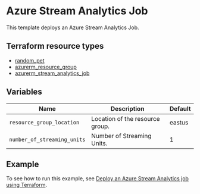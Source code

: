 # Azure Stream Analytics Job

This template deploys an Azure Stream Analytics Job.

## Terraform resource types

- [random_pet](https://registry.terraform.io/providers/hashicorp/random/latest/docs/resources/pet)
- [azurerm_resource_group](https://registry.terraform.io/providers/hashicorp/azurerm/latest/docs/resources/resource_group)
- [azurerm_stream_analytics_job](https://registry.terraform.io/providers/hashicorp/azurerm/latest/docs/resources/stream_analytics_job)

## Variables

| Name | Description | Default |
|-|-|-|
| `resource_group_location` | Location of the resource group. | eastus |
| `number_of_streaming_units` | Number of Streaming Units. | 1 |

## Example

To see how to run this example, see [Deploy an Azure Stream Analytics job using Terraform](https://learn.microsoft.com/azure/stream-analytics/stream-analytics-get-started-bicep).